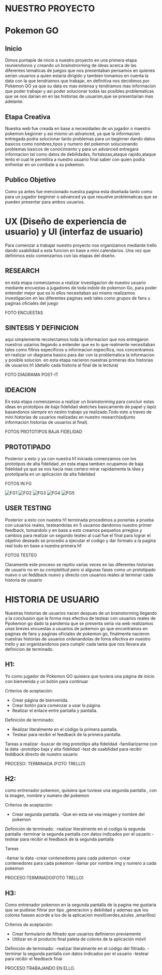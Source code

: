 # NUESTRO PROYECTO

 # Pokemon GO



 ## Inicio

 Dimos puntapie de inicio a nuestro proyecto en una primera etapa reuniendonos y creando un brainstrorming de ideas acerca de las diferentes tematicas de juegos que nos presentaban pensamos en quienes serian usuarios a quien estaria dirigido y tambien tomamos en cuenta la data con la que tendriamos que trabajar, en definitiva nos decidimos por Pokemon GO
 ya que su data es mas extensa y tendriamos mas informacion que poder trabajar y asi poder solucionar todas las posibles problematicas que se nos darian en en las historias de usuarion,que se presentarian mas adelante.

 
 ## Etapa Creativa

 Nuestra web fue creada en base a necesidades de un jugador o maestro pokemon beginner y asi mismo un advanced, ya que la informacion entregada podra solucionar tanto problemas para un beginner dando datos basicos como nombres,tipos y numero del pokemon solucionando problemas basicos de conocimiento y para un advanced entregara informacion tal como datos de debilidades, fortalezas,ataque rapido,ataque lento el cual le permitira a nuestro usuario final saber con quien podra enfrentar en un combate a su pokemon.


 ## Publico Objetivo

 Como ya antes fue mencionado nuestra pagina esta diseñada tanto como para un jugador beginner o advanced ya que resuelve problematicas que se pueden presentar para ambos usuarios.
 


 # UX (Diseño de experiencia de usuario) y UI (interfaz de usuario)

 Para comenzar a trabajar nuestro proyecto nos organizamos mediante trello dando usabilidad a esta funcion en base a mini calendarios. Una vez que definimos esto comenzamos con las etapas del diseño.


 
 ## RESEARCH
 en esta etapa comenzamos a realizar investigacion de nuestro usuario mediante encuestas a jugadores de toda indole de pokemon Go, para poder entender mejor que es lo ellos necesitaban asi mismo realizamos investigacion en las diferentes paginas web tales como grupos de fans u paginas oficiales del juego

 FOTO ENCUESTAS

 
 
 ## SINTESIS Y DEFINICION

 aqui simplemente recolectamos toda la informacion que nos entregaron nuestros usiarios llegando a entender que es lo que realmente necesitaban tales como filtros especificos u informacion especifica, nos concentramos en realizar un diagrama basico para dar con la problematica la informacion y posible solucion. en esta etapa nacieron nuestras primeras dos historias de usuarios h1 (detallo cada historia al final de la lectura)

 
 FOTO DIAGRAMA POST-IT


 
 ## IDEACION

 En esta etapa comenzamos a realizar un brainstorming para concluir estas ideas en  prototipos de baja  fidelidad  sketches basicamente de papel y lapiz basandonos siempre en nestro trabajo ya realizado.Todo esto a traves de mini historias de usuarios realizadas en nuestro research(adjunto informacion historias de usuarios al final).

 FOTOS PROTOTIPOS BAJA FIDELIDAD



 
 ## PROTOTIPADO

Posterior a esto y ya con nuestra h1 iniciada comenzamos con los prototipos de alta fidelidad ,en esta etapa tambien ocupamos de baja fidelidad ya que se nos hacia mas certero mirar rapidamente la idea y prototiparla en un aplicacion de alta fidelidad

FOTOS IN FG


![FG1](https://github.com/Ladypino/SCL014-data-lovers/blob/master/src/images/FG1.png)
![FG2](https://github.com/Ladypino/SCL014-data-lovers/blob/master/src/images/FG2.png)
![FG3](https://github.com/Ladypino/SCL014-data-lovers/blob/master/src/images/FG3.png)
 ![FG4](https://github.com/Ladypino/SCL014-data-lovers/blob/master/src/images/FG4.png)
 ![FG5](https://github.com/Ladypino/SCL014-data-lovers/blob/master/src/images/FG5.png)
 
 
 ## USER TESTING

Posterior a esto con nuestra h1 terminada procedimos a ponerlas a prueba con usuarios reales, testeandolas en 5 usuarios dandonos nuestro primer feedback, tomandolo y en base a esto creamos pequeños arreglos y cambios para realizar un segundo testeo al cual fue el final para lograr el objetivo deseado se procedio a ejecutar el codigo y dar formato a la pagina real todo en base a nuestra primera h1

FOTOS TESTEO

Claramente este proceso se repitio varias veces en las diferentes historias de usuario no en su completitud pero si algunas fases como un prototipado nuevo o un feddback nuevo y directo con usuarios reales  al terminar cada historia de usuario






 # HISTORIA DE USUARIO

Nuestras historias de usuarios nacen despues de un brainstorming llegando a la conclusion que la forma mas efectiva de testear con usuarios reales de Ppokemon go dado la pandemia que se presenta seria via web realizamos unas breves encuestas a usuarios de pokemon go que encontramos en paginas de fans y paginas oficiales de pokemon go, finalmente nacieron nuestras historias de usuarios ordenandolas de foma efectiva en nuestro trello y asi organizandonos para cumplir cada tarea que nos llevara ala definicion de terminado.


 ## H1: 
Yo como jugador de Pokemon GO quisiera que tuviera una página de inicio con bienvenida y un botón para continuar

Criterios de aceptación:
- Crear página de bienvenida.
- Crear botón para comenzar a usar la página.
- Realizar el enlace entre pantalla y pantalla.



Definición de terminado:
- Realizar literalmente en el código la primera pantalla.
- Testear para recibir el feedback  de la primera pantalla.

Tareas a realizar
-buscar de img prototitpo alta fidelidad
-familiarizarme con la data
-prototipo baja y alta fidelidad
-test de usabilidad para recibir feddback directo de nuestro usuario

PROCESO: TERMINADA (FOTO TRELLO)


 ## H2:
como entrenador pokemon, quisiera que tuviese una segunda pantalla , con la imagen, nombre y numero del pokemon

Criterios de aceptación:
- Crear segunda pantalla.
-Que en esta se vea imagen y nombre del pokemon

Definición de terminado:
-realizar literalmente en el codigo la segunda pantalla
-terminar la segunda pantalla con datos indicados por el usuario
-testear para recibir el feedback de la segunda pantalla


Tareas

 -llamar  la data
 -crear contenedores para cada pokemon
 -crear contenedores para cada pokemon
 -llamar por nombre img y numero a cada pokemon

 PROCESO:TERMINADO(FOTO TRELLO)

 
 ## H3:
 Como entrenador pokemon en la segunda pantalla de la pagina me gustaria que se pudiese filtrar por tipo ,generacion y debilidad y ademas que los colores fuesen acorde a los de la aplicacion movil(verdes,azules ,amarillos)

Criterios de aceptación:
- Crear formulario de filtrado que usuarios definieron previamente
- Utilizar en el producto final paleta de colores de la aplicación móvil

Definición de terminado:
-realizar literalmente en el código del filtrado.
-terminar la segunda pantalla con datos indicados por el usuario
-testear para recibir el feedback final

PROCESO:TRABAJANDO EN ELLO.


